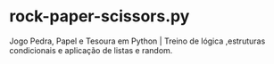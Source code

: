 # rock-paper-scissors.py
Jogo Pedra, Papel e Tesoura em Python | Treino de lógica ,estruturas condicionais e aplicação de listas e random.
